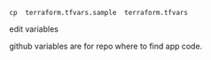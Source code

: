 ```
cp  terraform.tfvars.sample  terraform.tfvars
```
edit variables

github variables are for repo where to find app code.
